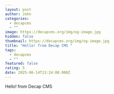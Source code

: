 ```yaml
---
layout: post
author: John
categories:
  - decapcms
  - ""
image: https://decapcms.org/img/og-image.jpg
hidden: false
thumbnail: https://decapcms.org/img/og-image.jpg
title: "Hello! from Decap CMS "
tags:
  - decapcms
  - ""
featured: false
rating: 5
date: 2025-06-14T13:24:00.000Z
---
```

Hello! from Decap CMS

